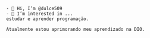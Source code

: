     - 👋 Hi, I’m @dulce509
    - 👀 I’m interested in ...
    estudar e aprender programação.

    Atualmente estou aprimorando meu aprendizado na DIO.

<!---
dulce509/dulce509 is a ✨ special ✨ repository because its `README.md` (this file) appears on your GitHub profile.
You can click the Preview link to take a look at your changes.
--->
